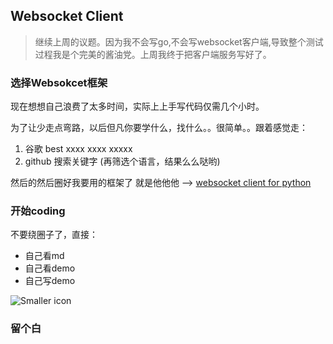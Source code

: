 ##	Websocket Client

> 继续上周的议题。因为我不会写go,不会写websocket客户端,导致整个测试过程我是个完美的酱油党。上周我终于把客户端服务写好了。


###	选择Websokcet框架

现在想想自己浪费了太多时间，实际上上手写代码仅需几个小时。

为了让少走点弯路，以后但凡你要学什么，找什么。。很简单。。跟着感觉走：

1.	谷歌 best xxxx xxxx xxxxx
2.	github 搜索关键字 (再筛选个语言，结果么么哒哟)

然后的然后圈好我要用的框架了 就是他他他 -->  [websocket client for python](https://github.com/liris/websocket-client)

###	开始coding

不要绕圈子了，直接：

*	自己看md
*	自己看demo
*	自己写demo

![Smaller icon](http://img1.dzwww.com:8080/tupian/20150820/39/15260244116402600403.jpg)


###	留个白
